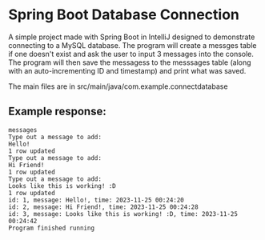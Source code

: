 # Spring Boot Database Connection
A simple project made with Spring Boot in IntelliJ designed to demonstrate connecting to a MySQL database. The program will create a messges table if one doesn't exist and ask the user to input 3 messages into the console. The program will then save the messagess to the messsages table (along with an auto-incrementing ID and timestamp) and print what was saved. 

The main files are in src/main/java/com.example.connectdatabase

## Example response:
````
messages
Type out a message to add:
Hello!
1 row updated
Type out a message to add:
Hi Friend!
1 row updated
Type out a message to add:
Looks like this is working! :D
1 row updated
id: 1, message: Hello!, time: 2023-11-25 00:24:20
id: 2, message: Hi Friend!, time: 2023-11-25 00:24:28
id: 3, message: Looks like this is working! :D, time: 2023-11-25 00:24:42
Program finished running
````